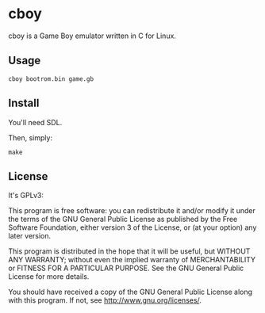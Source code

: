 cboy
============

cboy is a Game Boy emulator written in C for Linux.

## Usage

```console
cboy bootrom.bin game.gb
```


## Install

You'll need SDL.

Then, simply:
```console
make
```


## License

It's GPLv3:

This program is free software: you can redistribute it and/or modify
it under the terms of the GNU General Public License as published by
the Free Software Foundation, either version 3 of the License, or
(at your option) any later version.

This program is distributed in the hope that it will be useful,
but WITHOUT ANY WARRANTY; without even the implied warranty of
MERCHANTABILITY or FITNESS FOR A PARTICULAR PURPOSE.  See the
GNU General Public License for more details.

You should have received a copy of the GNU General Public License
along with this program.  If not, see <http://www.gnu.org/licenses/>.
